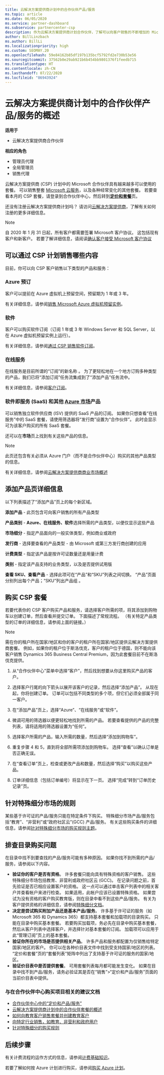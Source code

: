 ```yaml
---
title: 云解决方案提供商计划中的合作伙伴产品/服务
ms.topic: article
ms.date: 06/05/2020
ms.service: partner-dashboard
ms.subservice: partnercenter-csp
description: 作为云解决方案提供商计划合作伙伴，了解可以向客户销售的不断增加的 Microsoft 云服务和产品的目录。
author: BillLinzbach
ms.author: BillLi
ms.localizationpriority: high
ms.custom: SEOMAY.20
ms.openlocfilehash: 59e84162b85df197b135bcf5792fd2e730b53e56
ms.sourcegitcommit: 37562b0e29ab921b6b454bb9801376f1feedb715
ms.translationtype: HT
ms.contentlocale: zh-CN
ms.lasthandoff: 07/22/2020
ms.locfileid: "86943924"
---
```

# <a name="overview-of-partner-offers-in-the-cloud-solution-provider-program"></a>云解决方案提供商计划中的合作伙伴产品/服务的概述

**适用于**

- 云解决方案提供商合作伙伴

**相应的角色**

- 管理员代理
- 全局管理员
- 销售代理

云解决方案提供商 (CSP) 计划中的 Microsoft 合作伙伴具有越来越多可以使用的套餐。 可以销售整套 [Microsoft 云服务](https://partner.microsoft.com/cloud-solution-provider/products-and-services)，以及各种经常变化的其他套餐。 若要查看本月的 CSP 套餐，请登录到合作伙伴中心，然后转到[**定价和套餐**](https://partnercenter.microsoft.com/pcv/sales)页。  

还没有注册云解决方案提供商计划吗？ 请访问[云解决方案提供商](https://partner.microsoft.com/cloud-solution-provider)，了解有关如何注册的更多详细信息。 

>[!NOTE]
>自 2020 年 1 月 31 日起，所有客户都需要签署 Microsoft 客户协议。 这包括现有客户和新客户。 若要了解详细信息，请阅读[确认客户接受 Microsoft 客户协议](confirm-customer-agreement.md)

## <a name="what-you-can-sell-through-csp"></a>可以通过 CSP 计划销售哪些内容

目前，你可以向 CSP 客户销售以下类型的产品和服务：

### <a name="azure-reservations"></a>Azure 预订

   客户可以提前在 Azure 虚拟机上预留空间，预留期为 1 年或 3 年。

   有关详细信息，请参阅[销售 Microsoft Azure 虚拟机预留实例](azure-reservations.md)。

### <a name="software"></a>软件

   客户可以购买软件订阅（订阅 1 年或 3 年 Windows Server 和 SQL Server，以在 Azure 虚拟机预留实例上运行）。

   有关详细信息，请参阅[通过 CSP 销售软件订阅](csp-software-subscriptions.md)。  

### <a name="online-services"></a>在线服务

   在线服务是目前所谓的“订阅”的新名称 。 为了更轻松地在一个地方订购多种类型的产品，我们已将“添加订阅”任务流集成到了“添加产品”任务流中。

   有关详细信息，请参阅[客户订阅](customer-subscriptions.md)。

### <a name="software-as-a-service-saas-and-other-azure-marketplace-products"></a>软件即服务 (SaaS) 和其他 [Azure 市场](https://azuremarketplace.microsoft.com/marketplace)产品

   可以销售独立软件供应商 (ISV) 提供的 SaaS 产品的订阅。 如果你只想查看“在线服务”中的 SaaS 套餐，请使用筛选器将“发行商”设置为“合作伙伴”。   此时会显示可为该客户购买的所有 SaaS 套餐。

   还可以在**市场**页上找到有关这些产品的信息。

>[!NOTE] 
>此页还包含有关必须从 Azure 门户（而不是合作伙伴中心）购买的其他产品类型的信息。

有关详细信息，请参阅[云解决方案提供商商业市场概述](CSP-commercial-marketplace-overview.md)

## <a name="add-products-page-details"></a>添加产品页详细信息

以下列表描述了“添加产品”页上的每个新区域。

**添加产品** - 此页包含可向客户销售的所有产品类型

**产品类别** - **Azure、在线服务、软件**选择所需的产品类型，以便仅显示这些产品

**市场细分** - 指定产品面向的一般实体类型，例如商业或政府

**发行商** - 选择要查看的产品类型 - 由 Microsoft 或第三方发行商创建的应用

**计费类型** - 指定该产品是按许可证数量还是用量计费

**类别** - 指定该产品支持的业务类型，以及是否提供试用版

**查看 SKU、查看产品** - 选择此项可在“产品”和“SKU”列表之间切换。 “产品”页面分别列出每个产品；“SKU”列出产品组 。

## <a name="buy-csp-offers"></a>购买 CSP 套餐

若要代表你的 CSP 客户购买产品和服务，请选择客户所需的项，将其添加到购物车以创建订单，然后查看并提交订单。 下面描述了常规流程。 （有关特定产品类型的订单的详细信息，请参阅上面的链接。）

>[!NOTE]
>需在你的租户所在国家/地区和你的客户的租户所在国家/地区提供云解决方案提供商套餐。 例如，如果你的租户位于斯洛伐克，客户的租户位于德国，则不能向该客户销售 Dynamics 365 Business Central Premium，因为此套餐目前不在斯洛伐克提供。

1. 从“合作伙伴中心”菜单中选择“客户”，然后找到想要从你这里购买产品的客户。 

2. 选择客户行尾的向下箭头以展开该客户的记录，然后选择“添加产品”。 从现在起，你将创建订单。 订单可以包括不同类型的多个项，但它们必须全部属于同一客户。

3. 在“添加产品”页上，选择“Azure”、“在线服务”或“软件”。   

4. 微调可用的筛选器以便更轻松地找到所需的产品。 若要查看提供的产品的完整列表，请将适用的筛选器设置为“任何”。

5. 选择客户所需的产品，输入所需的数量，然后选择“添加到购物车”。

6. 重复步骤 4 和 5，直到将全部所需项添加到购物车。 选择“查看”以确认订单是否正确无误。  

7. 在“查看订单”页上，检查或更改产品和数量，然后选择“购买”以购买这些产品。 

8. 订单详细信息（包括订单编号）将显示在下一页。 选择“完成”转到“订单历史记录”页。 

## <a name="rules-for-special-segments"></a>针对特殊细分市场的规则

某些基于许可证的产品/服务只能在特定条件下购买。 特殊细分市场产品/服务包括“教育”、“非营利”或“政府社区云”(GCC) 产品/服务。 有关这些购买条件的详细信息，请参阅[针对特殊细分市场的购买规则主题](get-special-pricing-for-offers.md#purchase-rules-for-special-segments)。

## <a name="troubleshooting-catalog-purchases"></a>排查目录购买问题

在目录中找不到要查找的产品/服务可能有多种原因。 如果你找不到所需的产品/服务，请参阅以下内容。

- **验证你的客户是否有资格**。 许多套餐只能向具有特殊资格的客户销售。 这些特殊细分市场包括教育、非营利或政府社区云 (GCC)。 在记录问题之前，首先验证是否已相应设置客户的资格。 这一点可以通过单击客户列表中的相关客户并查看帐户来进行检查。 如果适用，此帐户应该已设置特殊资格。 如果尝试为没有资格的客户购买教育版，则在目录中看不到这些产品/服务。 有关为客户提供资格的详细信息，请参阅[特殊细分文档](get-special-pricing-for-offers.md)。
- **决定是尝试购买附加产品还是基本产品/服务**。 许多基于许可证的服务（如 Microsoft 365 和 Dynamics 365）都支持基本套餐和加载项的目录购买。 只能在目录中购买基本套餐。 若要购买加载项，务必先在目录中购买基本套餐，然后从客户列表中选择客户，并选择针对基本套餐的订阅。 加载项可以应用于此“管理订阅”页上的基本套餐。 
- **验证你所在的市场是否提供相关产品**。 许多产品和服务都配置为仅销售给特定国家/地区的客户。 你可以在各种价目表文件中找到受支持国家/地区的列表。 “定价和套餐”页的“套餐列表”矩阵中列出了支持基于许可证的服务的国家/地区。
- **验证价目表中是否提供套餐**。 可用套餐列表每月都可能发生变化。 如果在目录中找不到产品/服务，请务必验证其是否在“销售”>“定价和产品/服务”页面的当前价目表中提供。

### <a name="recommended-documents-related-to-purchasing-items-in-the-partner-center"></a>与在合作伙伴中心购买项目相关的建议文档

- [合作伙伴中心中的“定价和产品/服务”](pricing-and-offers.md)
- [云解决方案提供商计划中的合作伙伴套餐的概述](csp-offers.md)
- [如何向教育客户销售套餐并创建教育客户](sell-to-education-customers.md)
- [向特定行业销售，如教育、非营利和政府用户](get-special-pricing-for-offers.md)
- [针对特殊细分的购买规则](get-special-pricing-for-offers.md#purchase-rules-for-special-segments)

## <a name="next-steps"></a>后续步骤

有关计费流程的运作方式的信息，请参阅[计费基础知识](billing-basics.md)。

若要了解如何按 Azure 计划进行购买，请参阅[购买 Azure 计划](purchase-azure-plan.md)。
